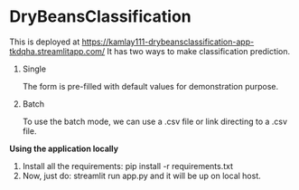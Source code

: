 # DryBeansClassification
This is deployed at https://kamlay111-drybeansclassification-app-tkdqha.streamlitapp.com/
It has two ways to make classification prediction.
1. Single
   
   The form is pre-filled with default values for demonstration purpose.

2. Batch

   To use the batch mode, we can use a .csv file or link directing to a .csv file.
    


**Using the application locally**
1. Install all the requirements: pip install -r requirements.txt
2. Now, just do: streamlit run app.py and it will be up on local host.
